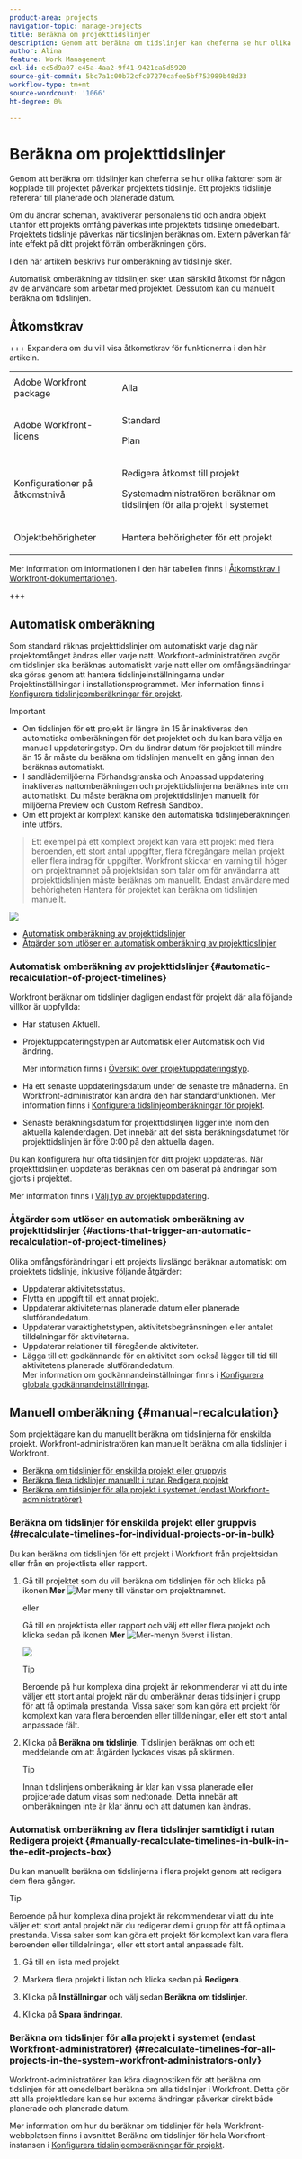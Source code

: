 ```yaml
---
product-area: projects
navigation-topic: manage-projects
title: Beräkna om projekttidslinjer
description: Genom att beräkna om tidslinjer kan cheferna se hur olika faktorer som är kopplade till projektet påverkar projektets tidslinje. Ett projekts tidslinje refererar till planerade och planerade datum.
author: Alina
feature: Work Management
exl-id: ec5d9a07-e45a-4aa2-9f41-9421ca5d5920
source-git-commit: 5bc7a1c00b72cfc07270cafee5bf753989b48d33
workflow-type: tm+mt
source-wordcount: '1066'
ht-degree: 0%

---
```


# Beräkna om projekttidslinjer

<!--Audited: 06/2025-->

Genom att beräkna om tidslinjer kan cheferna se hur olika faktorer som är kopplade till projektet påverkar projektets tidslinje. Ett projekts tidslinje refererar till planerade och planerade datum.

Om du ändrar scheman, avaktiverar personalens tid och andra objekt utanför ett projekts omfång påverkas inte projektets tidslinje omedelbart. Projektets tidslinje påverkas när tidslinjen beräknas om. Extern påverkan får inte effekt på ditt projekt förrän omberäkningen görs.

I den här artikeln beskrivs hur omberäkning av tidslinje sker.

Automatisk omberäkning av tidslinjen sker utan särskild åtkomst för någon av de användare som arbetar med projektet. Dessutom kan du manuellt beräkna om tidslinjen.

## Åtkomstkrav

+++ Expandera om du vill visa åtkomstkrav för funktionerna i den här artikeln. 

<table style="table-layout:auto"> 
 <col> 
 <col> 
 <tbody> 
  <tr> 
   <td role="rowheader">Adobe Workfront package</td> 
   <td> <p>Alla</p> </td> 
  </tr> 
  <tr> 
   <td role="rowheader">Adobe Workfront-licens</td> 
   <td> <p>Standard</p> 
    <p>Plan</p>
   </td> 
  </tr> 
  <tr> 
   <td role="rowheader">Konfigurationer på åtkomstnivå</td> 
   <td> <p>Redigera åtkomst till projekt</p> <p>Systemadministratören beräknar om tidslinjen för alla projekt i systemet</p>  </td> 
  </tr> 
  <tr> 
   <td role="rowheader">Objektbehörigheter</td> 
   <td> <p>Hantera behörigheter för ett projekt</p>  </td> 
  </tr> 
 </tbody> 
</table>

Mer information om informationen i den här tabellen finns i [Åtkomstkrav i Workfront-dokumentationen](/help/quicksilver/administration-and-setup/add-users/access-levels-and-object-permissions/access-level-requirements-in-documentation.md).

+++

<!--Old:
<table style="table-layout:auto"> 
 <col> 
 <col> 
 <tbody> 
  <tr> 
   <td role="rowheader">Adobe Workfront plan</td> 
   <td> <p>Any</p> </td> 
  </tr> 
  <tr> 
   <td role="rowheader">Adobe Workfront license</td> 
   <td> <p>Standard </p> 
    <p>Plan </p>
   </td> 
  </tr> 
  <tr> 
   <td role="rowheader">Access level configurations</td> 
   <td> <p>Edit access to Projects</p> <p>System administrator to recalculate timeline for all projects in the system</p>  </td> 
  </tr> 
  <tr> 
   <td role="rowheader">Object permissions</td> 
   <td> <p>Manage permissions to a project</p>  </td> 
  </tr> 
 </tbody> 
</table>-->

## Automatisk omberäkning

Som standard räknas projekttidslinjer om automatiskt varje dag när projektomfånget ändras eller varje natt. Workfront-administratören avgör om tidslinjer ska beräknas automatiskt varje natt eller om omfångsändringar ska göras genom att hantera tidslinjeinställningarna under Projektinställningar i installationsprogrammet. Mer information finns i [Konfigurera tidslinjeomberäkningar för projekt](../../../administration-and-setup/set-up-workfront/configure-system-defaults/configure-timeline-recalculations-projects.md).

>[!IMPORTANT]
>
>* Om tidslinjen för ett projekt är längre än 15 år inaktiveras den automatiska omberäkningen för det projektet och du kan bara välja en manuell uppdateringstyp. Om du ändrar datum för projektet till mindre än 15 år måste du beräkna om tidslinjen manuellt en gång innan den beräknas automatiskt.
>* I sandlådemiljöerna Förhandsgranska och Anpassad uppdatering inaktiveras nattomberäkningen och projekttidslinjerna beräknas inte om automatiskt. Du måste beräkna om projekttidslinjen manuellt för miljöerna Preview och Custom Refresh Sandbox.
>* Om ett projekt är komplext kanske den automatiska tidslinjeberäkningen inte utförs.
>  > Ett exempel på ett komplext projekt kan vara ett projekt med flera beroenden, ett stort antal uppgifter, flera föregångare mellan projekt eller flera indrag för uppgifter.
>  > Workfront skickar en varning till höger om projektnamnet på projektsidan som talar om för användarna att projekttidslinjen måste beräknas om manuellt. Endast användare med behörigheten Hantera för projektet kan beräkna om tidslinjen manuellt.
>
>   ![](assets/project-warning-to-manually-recalculate-timeline.png)
>

* [Automatisk omberäkning av projekttidslinjer](#automatic-recalculation-of-project-timelines)
* [Åtgärder som utlöser en automatisk omberäkning av projekttidslinjer](#actions-that-trigger-an-automatic-recalculation-of-project-timelines)



### Automatisk omberäkning av projekttidslinjer {#automatic-recalculation-of-project-timelines}

Workfront beräknar om tidslinjer dagligen endast för projekt där alla följande villkor är uppfyllda:

* Har statusen Aktuell.
* Projektuppdateringstypen är Automatisk eller Automatisk och Vid ändring.

  Mer information finns i [Översikt över projektuppdateringstyp](../../../manage-work/projects/planning-a-project/project-update-type-overview.md).

* Ha ett senaste uppdateringsdatum under de senaste tre månaderna. En Workfront-administratör kan ändra den här standardfunktionen. Mer information finns i [Konfigurera tidslinjeomberäkningar för projekt](../../../administration-and-setup/set-up-workfront/configure-system-defaults/configure-timeline-recalculations-projects.md).

* Senaste beräkningsdatum för projekttidslinjen ligger inte inom den aktuella kalenderdagen. Det innebär att det sista beräkningsdatumet för projekttidslinjen är före 0:00 på den aktuella dagen.

Du kan konfigurera hur ofta tidslinjen för ditt projekt uppdateras. När projekttidslinjen uppdateras beräknas den om baserat på ändringar som gjorts i projektet.

<!--
<MadCap:conditionalText data-mc-conditions="QuicksilverOrClassic.Draft mode">
or changes made to another project that the timeline is dependent on
</MadCap:conditionalText>
-->


<!--
<p data-mc-conditions="QuicksilverOrClassic.Draft mode">(NOTE: above, the last part is drafted because of this: I don't think this is right because we told people that in the case of cross-project predecessors, the timeline must be calculated manually for the successor to see the updates in the predecessor's project. Drafting for now.)</p>
-->

Mer information finns i [Välj typ av projektuppdatering](../../../manage-work/projects/manage-projects/select-project-update-type.md).

<!--
<div data-mc-conditions="QuicksilverOrClassic.Draft mode">
<p>(NOTE:&nbsp;content moved to the article linked above)</p>
<p>You can configure how the timeline for your project is updated:</p>
<ol>
<li value="1">Go to the project for which you want to configure how the timeline is updated.</li>
<li value="2"> <p>  Click the <strong>More</strong> icon <img src="assets/more-icon.png"> to the right of the project name, then click&nbsp; <strong>Edit</strong>. </p> <p>The <strong>Edit Project</strong> dialog box is displayed.</p> </li>
<li value="3"> <p>Click<strong>Settings.</strong><br><img src="assets/screen-shot-2013-09-18-at-10.36.16-am-350x347.png" alt="" style="width: 350;height: 347;"></p> </li>
<li value="4">In the <strong>Update Type</strong> drop-down list, select from the following options:<br><strong>- Automatic and On Change:</strong> (Default setting) The project timeline is updated each time a change occurs in the project or in another project that the timeline is dependent on. The project timeline is also updated each night. <br>This is the recommended setting for this field because it ensures that the project timeline is always up to date.<br>When you update a task or the project and trigger a timeline recalculation, all available dates are immediately displayed, allowing you to continue working. On projects with more than 100 tasks, dates that require longer calculations are dimmed.
<div>
<p><img src="assets/dates-dimmed-when-insline-editing-350x146.png" style="width: 350;height: 146;"></p>
</div><br>This indicates that the recalculation is not yet finished, and the dates are subject to change. <br><strong>- Change Only:</strong> The project timeline is updated each time a change occurs in the project or in another project that the timeline is dependent on; scheduled updates do not occur.<br>You might want to select this option if changes rarely occur in the project or in other projects that the timeline is dependent on.<br><strong>- Automatic Only:</strong> The project timeline is updated each night; it is not updated immediately after changes are made.<br>You might want to select this option if many changes occur each day in the project or in other projects that the timeline is dependent on.<br><note type="note">
A project does not automatically recalculate each night if it is in Planning status. It only recalculates on change.
</note><br><strong>- Manual Only:</strong> The project timeline is updated only when you select the option to Recalculate Timelines, as described in <a href="#manual-recalculation" class="MCXref xref">Manual recalculation</a>.<br>You might want to select this option if you are making many changes to the project at one time, and you want the timeline recalculation to occur after all of the changes have been made (rather than after each individual change).<br>For more information about the project Update Type, see <a href="../../../manage-work/projects/manage-projects/select-project-update-type.md" class="MCXref xref">Select the project Update Type </a><note type="note">
If the timeline of a project is longer than 15 years, the automatic recalculation is disabled. If you change the dates on the project to less than 15 years, you must manually recalculate your timeline one time before it is calculated automatically.
</note></li>
<li value="5">Click <strong>Save Changes.</strong></li>
</ol>
</div>
-->

### Åtgärder som utlöser en automatisk omberäkning av projekttidslinjer {#actions-that-trigger-an-automatic-recalculation-of-project-timelines}

Olika omfångsförändringar i ett projekts livslängd beräknar automatiskt om projektets tidslinje, inklusive följande åtgärder:

* Uppdaterar aktivitetsstatus.
* Flytta en uppgift till ett annat projekt.
* Uppdaterar aktiviteternas planerade datum eller planerade slutförandedatum.
* Uppdaterar varaktighetstypen, aktivitetsbegränsningen eller antalet tilldelningar för aktiviteterna.
* Uppdaterar relationer till föregående aktiviteter.
* Lägga till ett godkännande för en aktivitet som också lägger till tid till aktivitetens planerade slutförandedatum.\
  Mer information om godkännandeinställningar finns i [Konfigurera globala godkännandeinställningar](../../../administration-and-setup/customize-workfront/configure-approval-milestone-processes/establish-approval-settings.md).

## Manuell omberäkning {#manual-recalculation}

Som projektägare kan du manuellt beräkna om tidslinjerna för enskilda projekt. Workfront-administratören kan manuellt beräkna om alla tidslinjer i Workfront.

* [Beräkna om tidslinjer för enskilda projekt eller gruppvis](#recalculate-timelines-for-individual-projects-or-in-bulk)
* [Beräkna flera tidslinjer manuellt i rutan Redigera projekt](#manually-recalculate-timelines-in-bulk-in-the-edit-projects-box)
* [Beräkna om tidslinjer för alla projekt i systemet (endast Workfront-administratörer)](#recalculate-timelines-for-all-projects-in-the-system-workfront-administrators-only)

### Beräkna om tidslinjer för enskilda projekt eller gruppvis {#recalculate-timelines-for-individual-projects-or-in-bulk}

Du kan beräkna om tidslinjen för ett projekt i Workfront från projektsidan eller från en projektlista eller rapport.

1. Gå till projektet som du vill beräkna om tidslinjen för och klicka på ikonen **Mer** ![Mer meny](assets/qs-more-menu.png) till vänster om projektnamnet.

   eller

   Gå till en projektlista eller rapport och välj ett eller flera projekt och klicka sedan på ikonen **Mer** ![Mer-menyn](assets/qs-more-menu.png) överst i listan.

   ![](assets/recalculate-expressions-timeline-finances-drop-down-in-project-list-nwe.png)

   >[!TIP]
   >
   >Beroende på hur komplexa dina projekt är rekommenderar vi att du inte väljer ett stort antal projekt när du omberäknar deras tidslinjer i grupp för att få optimala prestanda. Vissa saker som kan göra ett projekt för komplext kan vara flera beroenden eller tilldelningar, eller ett stort antal anpassade fält.

1. Klicka på **Beräkna om tidslinje**. Tidslinjen beräknas om och ett meddelande om att åtgärden lyckades visas på skärmen.

   >[!TIP]
   >
   >Innan tidslinjens omberäkning är klar kan vissa planerade eller projicerade datum visas som nedtonade. Detta innebär att omberäkningen inte är klar ännu och att datumen kan ändras.

### Automatisk omberäkning av flera tidslinjer samtidigt i rutan Redigera projekt {#manually-recalculate-timelines-in-bulk-in-the-edit-projects-box}

Du kan manuellt beräkna om tidslinjerna i flera projekt genom att redigera dem flera gånger.

>[!TIP]
>
>Beroende på hur komplexa dina projekt är rekommenderar vi att du inte väljer ett stort antal projekt när du redigerar dem i grupp för att få optimala prestanda. Vissa saker som kan göra ett projekt för komplext kan vara flera beroenden eller tilldelningar, eller ett stort antal anpassade fält.

1. Gå till en lista med projekt.
1. Markera flera projekt i listan och klicka sedan på **Redigera**.
1. Klicka på **Inställningar** och välj sedan **Beräkna om tidslinjer**.

1. Klicka på **Spara ändringar**.

### Beräkna om tidslinjer för alla projekt i systemet (endast Workfront-administratörer) {#recalculate-timelines-for-all-projects-in-the-system-workfront-administrators-only}

Workfront-administratörer kan köra diagnostiken för att beräkna om tidslinjen för att omedelbart beräkna om alla tidslinjer i Workfront. Detta gör att alla projektledare kan se hur externa ändringar påverkar direkt både planerade och planerade datum.

Mer information om hur du beräknar om tidslinjer för hela Workfront-webbplatsen finns i avsnittet Beräkna om tidslinjer för hela Workfront-instansen i [Konfigurera tidslinjeomberäkningar för projekt](../../../administration-and-setup/set-up-workfront/configure-system-defaults/configure-timeline-recalculations-projects.md).

<!--
<div data-mc-conditions="QuicksilverOrClassic.Draft mode">
<h2>Project Update Types</h2>
<p data-mc-conditions="QuicksilverOrClassic.Draft mode">(NOTE: drafted and moved to thisa rticle: /Content/Manage work/Projects/Planning a Project/project-update-type-overview.htm)</p>
<p>For information about how to update the project's Update Type, see <a href="../../../manage-work/projects/manage-projects/select-project-update-type.md" class="MCXref xref">Select the project Update Type </a>. </p> <note type="important">
If the timeline of a project is longer than 15 years, Workfront does not calculate the timeline automatically or on change. The Update Type of a project longer than 15 years is always Manual.
</note>
<p>You can select how each project calculates its timeline by choosing between the following Update Types:</p> <note type="important">
If the timeline of a project is longer than 15 years, Workfront does not calculate the timeline automatically or on change. The Update Type of a project longer than 15 years is always Manual.
</note>
<ul>
<li> <p><strong>Automatic and On Change:</strong>&nbsp;This is the default setting. The project timeline is updated each time a change occurs&nbsp;in the project or in another project that the timeline is dependent on. The project timeline is also updated each night.&nbsp; <br>This is the recommended setting as it ensures that the project timeline is always up to date.</p> <p>When you update a task or the project and trigger a timeline recalculation, all available dates are immediately displayed, allowing you to continue working. On projects with more than 100 tasks, dates that require longer calculations are dimmed. </p> <p> <img src="assets/dates-dimmed-when-insline-editing-350x146.png" style="width: 350;height: 146;"> </p> <p>This indicates that the recalculation is not yet finished, and the dates are subject to change. </p> </li>
<li><strong>Change Only:</strong>&nbsp;The project timeline is updated each time a change occurs in the project or in another project that the timeline is dependent on; scheduled updates do not occur. <br>You might want to select this option if you are concerned about system performance and if&nbsp;changes rarely occur in the project or in other projects that the timeline is dependent on.</li>
<li> <p><strong>Automatic Only:</strong>&nbsp;The project timeline is updated each night; it is not updated immediately after changes are made.<br>You might want to select this option if you are concerned about system performance and if many changes occur each day in the project or in other projects that the timeline is dependent on.</p> <note type="note">
A project does not automatically recalculate each night if it is in Planning status. It only recalculates on change.
</note> </li>
<li><strong>Manual Only:</strong>&nbsp;The project timeline is updated only&nbsp;when you select the option to <strong>Recalculate Timelines</strong>, as described in the section "Manual Recalculation" in&nbsp;the article <a href="#" class="MCXref xref selected">Recalculate project timelines</a>.<br>You might want to select this option if you are making many changes to the project at one time, and you want the timeline recalculation to occur after all of the changes have been made (rather than after each individual change).</li>
</ul>
</div>
-->
